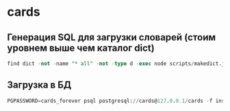 # cards
## Генерация SQL для загрузки словарей (стоим уровнем выше чем каталог dict)
```sql
find dict -not -name "* all" -not -type d -exec node scripts/makedict.js -f {} \; > inserts.sql
```

## Загрузка в БД
```sql
PGPASSWORD=cards_forever psql postgresql://cards@127.0.0.1/cards -f inserts.sql
```

